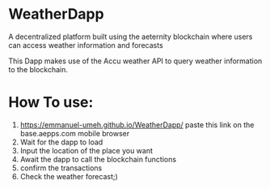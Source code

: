 # WeatherDapp
A decentralized platform built using the aeternity blockchain where users can access weather information and forecasts


This Dapp makes use of the Accu weather API to query weather information to the blockchain.


# How To use:
1. https://emmanuel-umeh.github.io/WeatherDapp/ paste this link on the base.aepps.com mobile browser
2. Wait for the dapp to load 
3. Input the location of the place you want
4. Await the dapp to call the blockchain functions
5. confirm the transactions
6. Check the weather forecast;)
